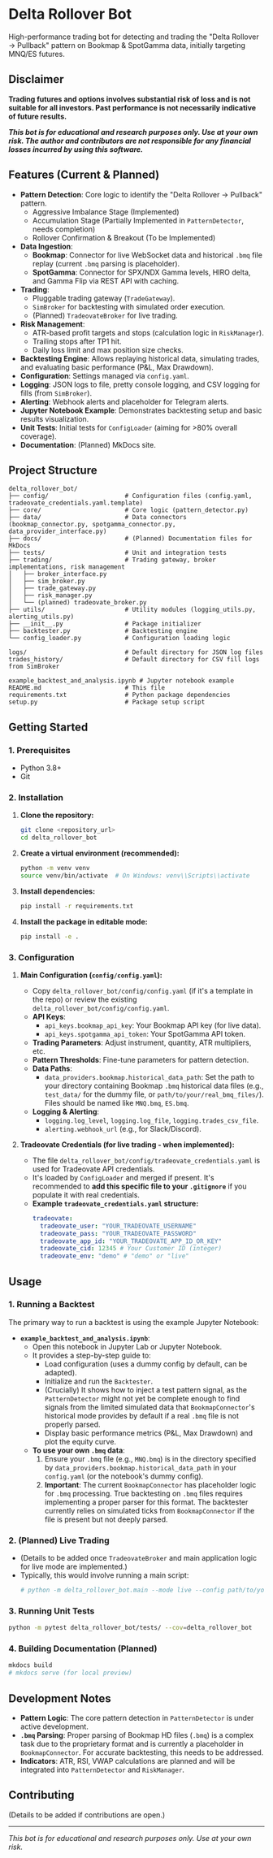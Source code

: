 # Delta Rollover Bot

High-performance trading bot for detecting and trading the "Delta Rollover → Pullback" pattern on Bookmap & SpotGamma data, initially targeting MNQ/ES futures.

## Disclaimer

**Trading futures and options involves substantial risk of loss and is not suitable for all investors. Past performance is not necessarily indicative of future results.**

***This bot is for educational and research purposes only. Use at your own risk. The author and contributors are not responsible for any financial losses incurred by using this software.***

## Features (Current & Planned)

*   **Pattern Detection**: Core logic to identify the "Delta Rollover → Pullback" pattern.
    *   Aggressive Imbalance Stage (Implemented)
    *   Accumulation Stage (Partially Implemented in `PatternDetector`, needs completion)
    *   Rollover Confirmation & Breakout (To be Implemented)
*   **Data Ingestion**:
    *   **Bookmap**: Connector for live WebSocket data and historical `.bmq` file replay (current `.bmq` parsing is placeholder).
    *   **SpotGamma**: Connector for SPX/NDX Gamma levels, HIRO delta, and Gamma Flip via REST API with caching.
*   **Trading**:
    *   Pluggable trading gateway (`TradeGateway`).
    *   `SimBroker` for backtesting with simulated order execution.
    *   (Planned) `TradeovateBroker` for live trading.
*   **Risk Management**:
    *   ATR-based profit targets and stops (calculation logic in `RiskManager`).
    *   Trailing stops after TP1 hit.
    *   Daily loss limit and max position size checks.
*   **Backtesting Engine**: Allows replaying historical data, simulating trades, and evaluating basic performance (P&L, Max Drawdown).
*   **Configuration**: Settings managed via `config.yaml`.
*   **Logging**: JSON logs to file, pretty console logging, and CSV logging for fills (from `SimBroker`).
*   **Alerting**: Webhook alerts and placeholder for Telegram alerts.
*   **Jupyter Notebook Example**: Demonstrates backtesting setup and basic results visualization.
*   **Unit Tests**: Initial tests for `ConfigLoader` (aiming for >80% overall coverage).
*   **Documentation**: (Planned) MkDocs site.

## Project Structure

```
delta_rollover_bot/
├── config/                     # Configuration files (config.yaml, tradeovate_credentials.yaml.template)
├── core/                       # Core logic (pattern_detector.py)
├── data/                       # Data connectors (bookmap_connector.py, spotgamma_connector.py, data_provider_interface.py)
├── docs/                       # (Planned) Documentation files for MkDocs
├── tests/                      # Unit and integration tests
├── trading/                    # Trading gateway, broker implementations, risk management
│   ├── broker_interface.py
│   ├── sim_broker.py
│   ├── trade_gateway.py
│   ├── risk_manager.py
│   └── (planned) tradeovate_broker.py
├── utils/                      # Utility modules (logging_utils.py, alerting_utils.py)
├── __init__.py                 # Package initializer
├── backtester.py               # Backtesting engine
└── config_loader.py            # Configuration loading logic

logs/                           # Default directory for JSON log files
trades_history/                 # Default directory for CSV fill logs from SimBroker

example_backtest_and_analysis.ipynb # Jupyter notebook example
README.md                       # This file
requirements.txt                # Python package dependencies
setup.py                        # Package setup script
```

## Getting Started

### 1. Prerequisites

*   Python 3.8+
*   Git

### 2. Installation

1.  **Clone the repository:**
    ```bash
    git clone <repository_url>
    cd delta_rollover_bot
    ```

2.  **Create a virtual environment (recommended):**
    ```bash
    python -m venv venv
    source venv/bin/activate  # On Windows: venv\\Scripts\\activate
    ```

3.  **Install dependencies:**
    ```bash
    pip install -r requirements.txt
    ```

4.  **Install the package in editable mode:**
    ```bash
    pip install -e .
    ```

### 3. Configuration

1.  **Main Configuration (`config/config.yaml`):**
    *   Copy `delta_rollover_bot/config/config.yaml` (if it's a template in the repo) or review the existing `delta_rollover_bot/config/config.yaml`.
    *   **API Keys**:
        *   `api_keys.bookmap_api_key`: Your Bookmap API key (for live data).
        *   `api_keys.spotgamma_api_token`: Your SpotGamma API token.
    *   **Trading Parameters**: Adjust instrument, quantity, ATR multipliers, etc.
    *   **Pattern Thresholds**: Fine-tune parameters for pattern detection.
    *   **Data Paths**:
        *   `data_providers.bookmap.historical_data_path`: Set the path to your directory containing Bookmap `.bmq` historical data files (e.g., `test_data/` for the dummy file, or `path/to/your/real_bmq_files/`). Files should be named like `MNQ.bmq`, `ES.bmq`.
    *   **Logging & Alerting**:
        *   `logging.log_level`, `logging.log_file`, `logging.trades_csv_file`.
        *   `alerting.webhook_url` (e.g., for Slack/Discord).

2.  **Tradeovate Credentials (for live trading - when implemented):**
    *   The file `delta_rollover_bot/config/tradeovate_credentials.yaml` is used for Tradeovate API credentials.
    *   It's loaded by `ConfigLoader` and merged if present. It's recommended to **add this specific file to your `.gitignore`** if you populate it with real credentials.
    *   **Example `tradeovate_credentials.yaml` structure:**
        ```yaml
        tradeovate:
          tradeovate_user: "YOUR_TRADEOVATE_USERNAME"
          tradeovate_pass: "YOUR_TRADEOVATE_PASSWORD"
          tradeovate_app_id: "YOUR_TRADEOVATE_APP_ID_OR_KEY"
          tradeovate_cid: 12345 # Your Customer ID (integer)
          tradeovate_env: "demo" # "demo" or "live"
        ```

## Usage

### 1. Running a Backtest

The primary way to run a backtest is using the example Jupyter Notebook:

*   **`example_backtest_and_analysis.ipynb`**:
    *   Open this notebook in Jupyter Lab or Jupyter Notebook.
    *   It provides a step-by-step guide to:
        *   Load configuration (uses a dummy config by default, can be adapted).
        *   Initialize and run the `Backtester`.
        *   (Crucially) It shows how to inject a test pattern signal, as the `PatternDetector` might not yet be complete enough to find signals from the limited simulated data that `BookmapConnector`'s historical mode provides by default if a real `.bmq` file is not properly parsed.
        *   Display basic performance metrics (P&L, Max Drawdown) and plot the equity curve.
    *   **To use your own `.bmq` data**:
        1.  Ensure your `.bmq` file (e.g., `MNQ.bmq`) is in the directory specified by `data_providers.bookmap.historical_data_path` in your `config.yaml` (or the notebook's dummy config).
        2.  **Important**: The current `BookmapConnector` has placeholder logic for `.bmq` processing. True backtesting on `.bmq` files requires implementing a proper parser for this format. The backtester currently relies on simulated ticks from `BookmapConnector` if the file is present but not deeply parsed.

### 2. (Planned) Live Trading

*   (Details to be added once `TradeovateBroker` and main application logic for live mode are implemented.)
*   Typically, this would involve running a main script:
    ```bash
    # python -m delta_rollover_bot.main --mode live --config path/to/your/config.yaml
    ```

### 3. Running Unit Tests

```bash
python -m pytest delta_rollover_bot/tests/ --cov=delta_rollover_bot
```

### 4. Building Documentation (Planned)

```bash
mkdocs build
# mkdocs serve (for local preview)
```

## Development Notes

*   **Pattern Logic**: The core pattern detection in `PatternDetector` is under active development.
*   **`.bmq` Parsing**: Proper parsing of Bookmap HD files (`.bmq`) is a complex task due to the proprietary format and is currently a placeholder in `BookmapConnector`. For accurate backtesting, this needs to be addressed.
*   **Indicators**: ATR, RSI, VWAP calculations are planned and will be integrated into `PatternDetector` and `RiskManager`.

## Contributing

(Details to be added if contributions are open.)

---
*This bot is for educational and research purposes only. Use at your own risk.*